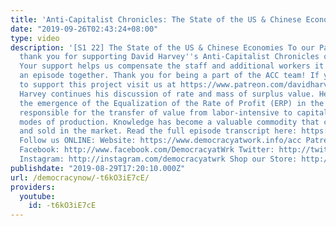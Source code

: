 ```yaml
---
title: 'Anti-Capitalist Chronicles: The State of the US & Chinese Economies'
date: "2019-09-26T02:43:24+08:00"
type: video
description: '[S1 22] The State of the US & Chinese Economies To our Patreon community:
  thank you for supporting David Harvey''s Anti-Capitalist Chronicles on Patreon!
  Your support helps us compensate the staff and additional workers it takes to put
  an episode together. Thank you for being a part of the ACC team! If you would like
  to support this project visit us at https://www.patreon.com/davidharveyacc Prof.
  Harvey continues his discussion of rate and mass of surplus value. He argues that
  the emergence of the Equalization of the Rate of Profit (ERP) in the 1980s has been
  responsible for the transfer of value from labor-intensive to capital-intensive
  modes of production. Knowledge has become a valuable commodity that can be bought
  and sold in the market. Read the full episode transcript here: https://www.democracyatwork.info/acc_state_of_us_chinese_economies
  Follow us ONLINE: Website: https://www.democracyatwork.info/acc Patreon: https://www.patreon.com/davidharveyacc
  Facebook: http://www.facebook.com/DemocracyatWrk Twitter: http://twitter.com/democracyatwrk
  Instagram: http://instagram.com/democracyatwrk Shop our Store: http://bit.ly/2JkxIfy'
publishdate: "2019-08-29T17:20:10.000Z"
url: /democracynow/-t6kO3iE7cE/
providers:
  youtube:
    id: -t6kO3iE7cE
---
```

